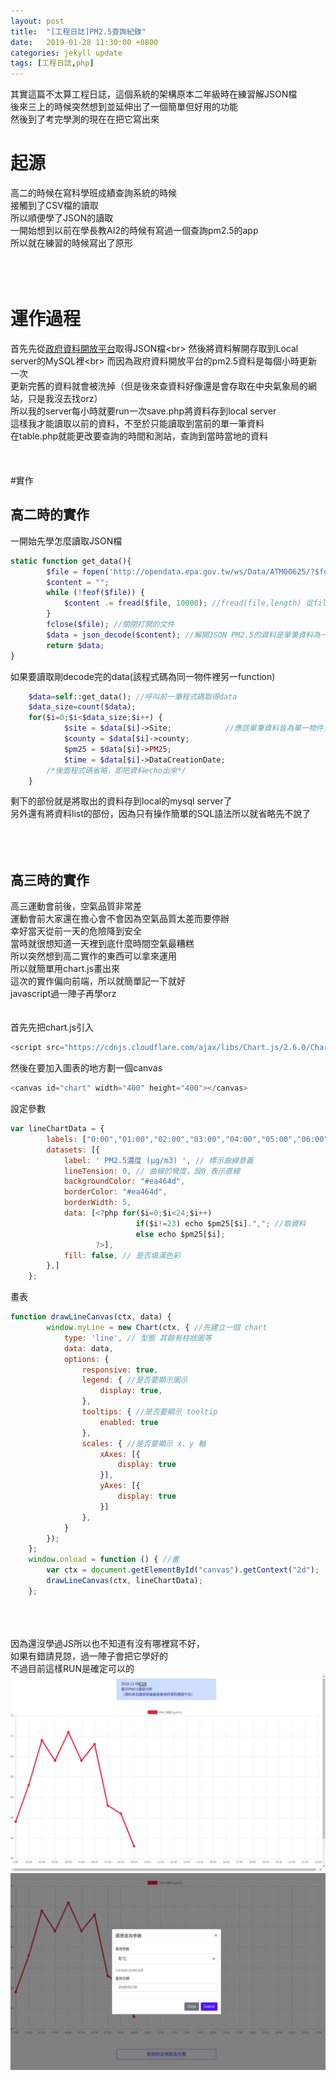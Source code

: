 ```yaml
---
layout: post
title:  "[工程日誌]PM2.5查詢紀錄"
date:   2019-01-28 11:30:00 +0800
categories: jekyll update
tags: [工程日誌,php]
---
```

其實這篇不太算工程日誌，這個系統的架構原本二年級時在練習解JSON檔<br>
後來三上的時候突然想到並延伸出了一個簡單但好用的功能<br>
然後到了考完學測的現在在把它寫出來

<!-- more -->
# 起源
高二的時候在寫科學班成績查詢系統的時候<br>
接觸到了CSV檔的讀取<br>
所以順便學了JSON的讀取<br>
一開始想到以前在學長教AI2的時候有寫過一個查詢pm2.5的app<br>
所以就在練習的時候寫出了原形<br><br><br><br>

# 運作過程
首先先從[政府資料開放平台]("https://data.gov.tw/")取得JSON檔<br>
然後將資料解開存取到Local server的MySQL裡<br>
而因為政府資料開放平台的pm2.5資料是每個小時更新一次<br>
更新完舊的資料就會被洗掉（但是後來查資料好像還是會存取在中央氣象局的網站，只是我沒去找orz）<br>
所以我的server每小時就要run一次save.php將資料存到local server<br>
這樣我才能讀取以前的資料，不至於只能讀取到當前的單一筆資料<br>
在table.php就能更改要查詢的時間和測站，查詢到當時當地的資料<br><br><br><br>
#實作
## 高二時的實作
一開始先學怎麼讀取JSON檔<br>
```php
static function get_data(){
     	$file = fopen('http://opendata.epa.gov.tw/ws/Data/ATM00625/?$format=json',"rb"); //fopen 開啟文件 rb為參數（讀取）
        $content = "";
        while (!feof($file)) {
         	$content .= fread($file, 10000); //fread(file,length) 從file讀取最多10000個字元 10000參數可調整
        }
        fclose($file); //關閉打開的文件
        $data = json_decode($content); //解開JSON PM2.5的資料是單筆資料為一物件
        return $data;
}
```
如果要讀取剛decode完的data(該程式碼為同一物件裡另一function)
```php
	$data=self::get_data();	//呼叫前一筆程式碼取得data
	$data_size=count($data);
	for($i=0;$i<$data_size;$i++) {
      		$site = $data[$i]->Site;			//應該單筆資料皆為單一物件，因此用箭頭將資料取出
         	$county = $data[$i]->county;
     	   	$pm25 = $data[$i]->PM25;
  	       	$time = $data[$i]->DataCreationDate;
		/*後面程式碼省略，即把資料echo出來*/
	}
```
剩下的部份就是將取出的資料存到local的mysql server了<br>
另外還有將資料list的部份，因為只有操作簡單的SQL語法所以就省略先不說了<br>
<br><br><br>

## 高三時的實作
高三運動會前後，空氣品質非常差<br>
運動會前大家還在擔心會不會因為空氣品質太差而要停辦<br>
幸好當天從前一天的危險降到安全<br>
當時就很想知道一天裡到底什麼時間空氣最糟糕<br>
所以突然想到高二實作的東西可以拿來運用<br>
所以就簡單用chart.js畫出來<br>
這次的實作偏向前端，所以就簡單記一下就好<br>
javascript過一陣子再學orz<br><br><br>
首先先把chart.js引入
```js
<script src="https://cdnjs.cloudflare.com/ajax/libs/Chart.js/2.6.0/Chart.js" integrity="sha256-N2Q5nbMunuogdOHfjiuzPsBMhoB80TFONAfO7MLhac0=" crossorigin="anonymous"></script>
```
然後在要加入圖表的地方劃一個canvas
```js
<canvas id="chart" width="400" height="400"></canvas>
```
設定參數
```js
var lineChartData = {
        labels: ["0:00","01:00","02:00","03:00","04:00","05:00","06:00","07:00","08:00","09:00","10:00","11:00","12:00","13:00","14:00","15:00","16:00","17:00","18:00","19:00","20:00","21:00","22:00","23:00"], //為了方便以後看懂所以沒用迴圈  這行是圖表的x軸
        datasets: [{
            label: ' PM2.5濃度 (μg/m3) ', // 標示曲線意義
            lineTension: 0, // 曲線的彎度，設0 表示直線
            backgroundColor: "#ea464d",
            borderColor: "#ea464d",
            borderWidth: 5,
            data: [<?php for($i=0;$i<24;$i++)
                            if($i!=23) echo $pm25[$i].","; //取資料
                            else echo $pm25[$i];
                   ?>], 
            fill: false, // 是否填滿色彩
        },]
    };
```
畫表
```js
function drawLineCanvas(ctx, data) {
        window.myLine = new Chart(ctx, { //先建立一個 chart
            type: 'line', // 型態 其餘有柱狀圖等
            data: data,
            options: {
                responsive: true,
                legend: { //是否要顯示圖示
                    display: true,
                },
                tooltips: { //是否要顯示 tooltip
                    enabled: true
                },
                scales: { //是否要顯示 x、y 軸
                    xAxes: [{
                        display: true
                    }],
                    yAxes: [{
                        display: true
                    }]
                },
            }
        });
    };
    window.onload = function () { //畫
        var ctx = document.getElementById("canvas").getContext("2d");
        drawLineCanvas(ctx, lineChartData);
    };
```
<br><br><br>
因為還沒學過JS所以也不知道有沒有哪裡寫不好，<br>
如果有錯請見諒，過一陣子會把它學好的<br>
不過目前這樣RUN是確定可以的<br>
<a href="/images/pm25-2.png" >
	<img src = "/images/pm25-2.png"  ></a>
	<a href="/images/pm25-1.png" >
	<img src = "/images/pm25-1.png"  ></a>

